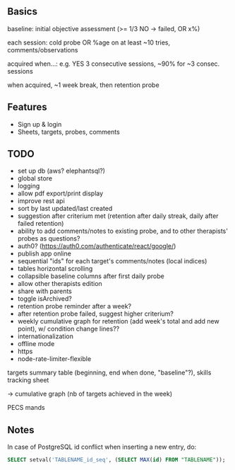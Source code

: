 ## Basics
baseline: initial objective assessment (>= 1/3 NO -> failed, OR x%)

each session: cold probe OR %age on at least ~10 tries, comments/observations

acquired when...: e.g. YES 3 consecutive sessions, ~90% for ~3 consec. sessions

when acquired, ~1 week break, then retention probe


## Features
- Sign up & login
- Sheets, targets, probes, comments


## TODO
- set up db (aws? elephantsql?)
- global store
- logging
- allow pdf export/print display
- improve rest api
- sort by last updated/last created
- suggestion after criterium met (retention after daily streak, daily after failed retention)
- ability to add comments/notes to existing probe, and to other therapists' probes as questions?
- auth0? (https://auth0.com/authenticate/react/google/)
- publish app online
- sequential "ids" for each target's comments/notes (local indices)
- tables horizontal scrolling
- collapsible baseline columns after first daily probe
- allow other therapists edition
- share with parents
- toggle isArchived?
- retention probe reminder after a week?
- after retention probe failed, suggest higher criterium?
- weekly cumulative graph for retention (add week's total and add new point), w/ condition change lines??
- internationalization
- offline mode
- https
- node-rate-limiter-flexible

targets summary table (beginning, end when done, "baseline"?), skills tracking sheet

-> cumulative graph (nb of targets achieved in the week)

PECS mands

## Notes
In case of PostgreSQL id conflict when inserting a new entry, do:
```sql
SELECT setval('TABLENAME_id_seq', (SELECT MAX(id) FROM "TABLENAME"));
```
